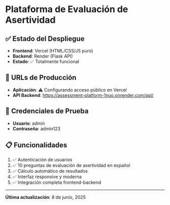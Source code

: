 # Plataforma de Evaluación de Asertividad

## ✅ Estado del Despliegue

- **Frontend**: Vercel (HTML/CSS/JS puro)
- **Backend**: Render (Flask API)
- **Estado**: ✅ Totalmente funcional

## 🔗 URLs de Producción

- **Aplicación**: ⚠️ Configurando acceso público en Vercel
- **API Backend**: https://assessment-platform-1nuo.onrender.com/api/

## 🔐 Credenciales de Prueba

- **Usuario**: admin
- **Contraseña**: admin123

## 📋 Funcionalidades

1. ✅ Autenticación de usuarios
2. ✅ 10 preguntas de evaluación de asertividad en español
3. ✅ Cálculo automático de resultados
4. ✅ Interfaz responsive y moderna
5. ✅ Integración completa frontend-backend

---

**Última actualización**: 8 de junio, 2025
